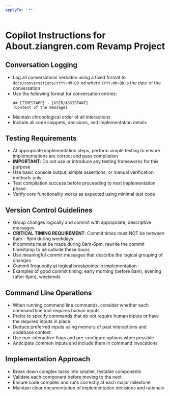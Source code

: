 ```yaml
---
applyTo: '**'
---
```

# Copilot Instructions for About.ziangren.com Revamp Project

## Conversation Logging
- Log all conversations verbatim using a fixed format to `docs/conversations/YYYY-MM-DD.md` where `YYYY-MM-DD` is the date of the conversation
- Use the following format for conversation entries:
  ```
  ## [TIMESTAMP] - [USER/ASSISTANT]
  [Content of the message]
  ```
- Maintain chronological order of all interactions
- Include all code snippets, decisions, and implementation details

## Testing Requirements
- At appropriate implementation steps, perform simple testing to ensure implementations are correct and pass compilation
- **IMPORTANT**: Do not use or introduce any testing frameworks for this purpose
- Use basic console output, simple assertions, or manual verification methods only
- Test compilation success before proceeding to next implementation phase
- Verify core functionality works as expected using minimal test code

## Version Control Guidelines
- Group changes logically and commit with appropriate, descriptive messages
- **CRITICAL TIMING REQUIREMENT**: Commit times must NOT be between 8am - 6pm during weekdays
- If commits must be made during 8am-6pm, rewrite the commit timestamp to be outside these hours
- Use meaningful commit messages that describe the logical grouping of changes
- Commit frequently at logical breakpoints in implementation
- Examples of good commit timing: early morning (before 8am), evening (after 6pm), weekends

## Command Line Operations
- When running command line commands, consider whether each command line tool requires human inputs
- Prefer to specify commands that do not require human inputs or have the required inputs in place
- Deduce preferred inputs using memory of past interactions and codebase context
- Use non-interactive flags and pre-configure options when possible
- Anticipate common inputs and include them in command invocations

## Implementation Approach
- Break down complex tasks into smaller, testable components
- Validate each component before moving to the next
- Ensure code compiles and runs correctly at each major milestone
- Maintain clear documentation of implementation decisions and rationale
